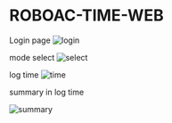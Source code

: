 # ROBOAC-TIME-WEB

Login page
![login](https://user-images.githubusercontent.com/64789513/210043046-d99c345e-d91e-4329-980c-2b443090322c.jpg)

mode select
![select](https://user-images.githubusercontent.com/64789513/210043123-7ddd99a0-2218-4a79-8cd8-1c2cc458be02.jpg)

log time
![time](https://user-images.githubusercontent.com/64789513/210043134-cc1c75f6-c97b-4213-8669-605a372e217d.jpg)

summary in log time

![summary](https://user-images.githubusercontent.com/64789513/210043195-d1c0549f-dc96-49c9-b0c4-fd464783b3d3.jpg)
